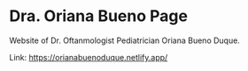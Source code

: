# Dra. Oriana Bueno Page

Website of Dr. Oftanmologist Pediatrician Oriana Bueno Duque.

Link: https://orianabuenoduque.netlify.app/
